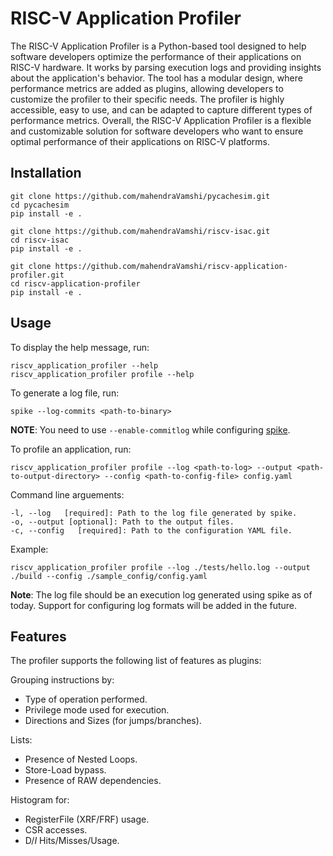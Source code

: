 # RISC-V Application Profiler

The RISC-V Application Profiler is a Python-based tool designed to help software developers optimize the performance of their applications on RISC-V hardware. It works by parsing execution logs and providing insights about the application's behavior. The tool has a modular design, where performance metrics are added as plugins, allowing developers to customize the profiler to their specific needs. The profiler is highly accessible, easy to use, and can be adapted to capture different types of performance metrics. Overall, the RISC-V Application Profiler is a flexible and customizable solution for software developers who want to ensure optimal performance of their applications on RISC-V platforms.

## Installation

```shell
git clone https://github.com/mahendraVamshi/pycachesim.git
cd pycachesim
pip install -e .
```

```shell
git clone https://github.com/mahendraVamshi/riscv-isac.git
cd riscv-isac
pip install -e .
```

```shell
git clone https://github.com/mahendraVamshi/riscv-application-profiler.git
cd riscv-application-profiler
pip install -e .
```

## Usage

To display the help message, run:
```shell
riscv_application_profiler --help
riscv_application_profiler profile --help
```

To generate a log file, run:
```shell
spike --log-commits <path-to-binary>
```

**NOTE**: You need to use ``--enable-commitlog`` while configuring [spike](https://github.com/riscv-software-src/riscv-isa-sim#build-steps).

To profile an application, run:
```shell
riscv_application_profiler profile --log <path-to-log> --output <path-to-output-directory> --config <path-to-config-file> config.yaml
```

Command line arguements:

```text
-l, --log   [required]: Path to the log file generated by spike.
-o, --output [optional]: Path to the output files.
-c, --config   [required]: Path to the configuration YAML file.
```

Example:

```shell
riscv_application_profiler profile --log ./tests/hello.log --output ./build --config ./sample_config/config.yaml 
```

**Note**: The log file should be an execution log generated using spike as of today. Support for configuring log formats will be added in the future.

## Features

The profiler supports the following list of features as plugins:

Grouping instructions by:
- Type of operation performed.
- Privilege mode used for execution.
- Directions and Sizes (for jumps/branches).

Lists:
- Presence of Nested Loops.
- Store-Load bypass.
- Presence of RAW dependencies.

Histogram for:
- RegisterFile (XRF/FRF) usage.
- CSR accesses.
- D$/I$ Hits/Misses/Usage. 